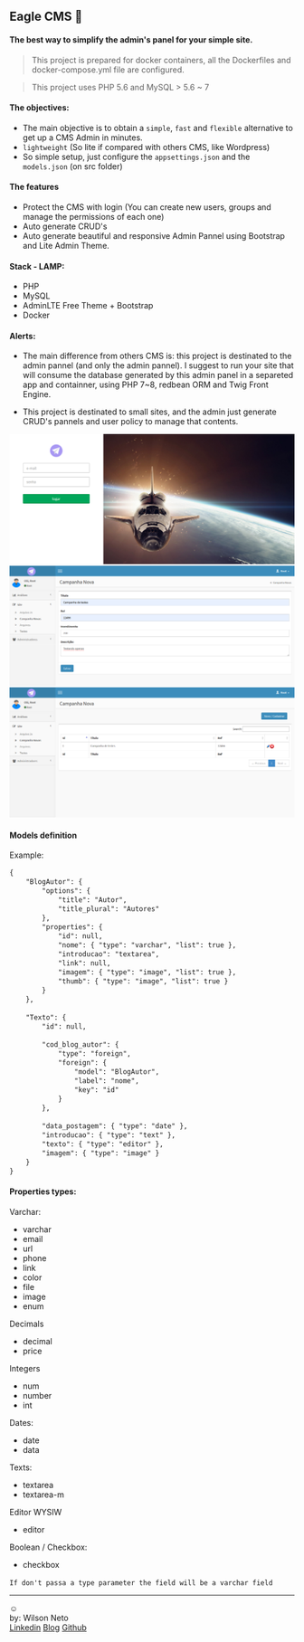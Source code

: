 ## Eagle CMS :eagle:
#### The best way to simplify the admin's panel for your simple site.

> This project is prepared for docker containers, all the Dockerfiles and docker-compose.yml file are configured.

> This project uses PHP 5.6 and MySQL > 5.6 ~ 7

#### The objectives:

- The main objective is to obtain a `simple`, `fast` and `flexible` alternative to get up a CMS Admin in minutes.
- `lightweight` (So lite if compared with others CMS, like Wordpress)
- So simple setup, just configure the `appsettings.json` and the `models.json` (on src folder)  

#### The features

- Protect the CMS with login (You can create new users, groups and manage the permissions of each one)
- Auto generate CRUD's
- Auto generate beautiful and responsive Admin Pannel using Bootstrap and Lite Admin Theme.

#### Stack - LAMP:

- PHP
- MySQL
- AdminLTE Free Theme + Bootstrap
- Docker 

#### Alerts:
- The main difference from others CMS is: this project is destinated to the admin pannel (and only the admin pannel). I suggest to run your site that will consume the database generated by this admin panel in a separeted app and containner, using PHP 7~8, redbean ORM and Twig Front Engine.

- This project is destinated to small sites, and the admin just generate CRUD's pannels and user policy to manage that contents.

![](/github/login.png)
![](/github/crud.png)
![](/github/lists.png)

#### Models definition

Example:
```
{
    "BlogAutor": {
        "options": {
            "title": "Autor",
            "title_plural": "Autores"
        },
        "properties": {
            "id": null,
            "nome": { "type": "varchar", "list": true },
            "introducao": "textarea",
            "link": null,
            "imagem": { "type": "image", "list": true },
            "thumb": { "type": "image", "list": true }
        }
    },

    "Texto": {
        "id": null,

        "cod_blog_autor": {
            "type": "foreign",
            "foreign": {
                "model": "BlogAutor",
                "label": "nome",
                "key": "id"
            }
        },

        "data_postagem": { "type": "date" },
        "introducao": { "type": "text" },
        "texto": { "type": "editor" },
        "imagem": { "type": "image" }
    }
}

```

#### Properties types:

Varchar:
- varchar
- email
- url
- phone
- link
- color
- file
- image
- enum

Decimals
- decimal
- price

Integers
- num
- number
- int

Dates:
- date
- data

Texts:
- textarea
- textarea-m

Editor WYSIW
- editor

Boolean / Checkbox:
- checkbox

`If don't passa a type parameter the field will be a varchar field`

-----  
:relaxed:  
by: Wilson Neto  
[Linkedin](https://linkedin.com/in/wilsonnetobr/)
[Blog](http://wilsonneto.com.br)
[Github](https://github.com/wilsonneto-dev)  
